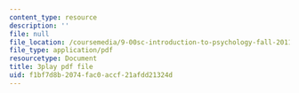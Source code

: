 ```yaml
---
content_type: resource
description: ''
file: null
file_location: /coursemedia/9-00sc-introduction-to-psychology-fall-2011/f1bf7d8b2074fac0accf21afdd21324d_t73rjeOj0eY.pdf
file_type: application/pdf
resourcetype: Document
title: 3play pdf file
uid: f1bf7d8b-2074-fac0-accf-21afdd21324d
---
```


